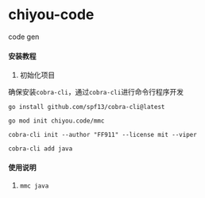 # chiyou-code
code gen

#### 安装教程

1.  初始化项目

确保安装`cobra-cli`，通过`cobra-cli`进行命令行程序开发

```shell
go install github.com/spf13/cobra-cli@latest

go mod init chiyou.code/mmc

cobra-cli init --author "FF911" --license mit --viper

cobra-cli add java
```
#### 使用说明

1.  `mmc java`